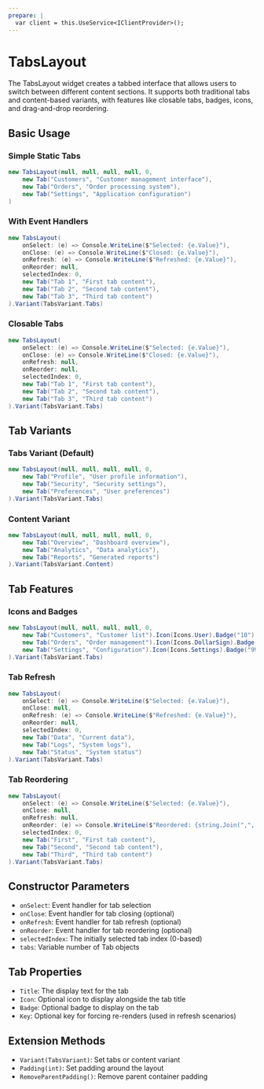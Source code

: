 ```yaml
---
prepare: |
  var client = this.UseService<IClientProvider>();
---
```


# TabsLayout

The TabsLayout widget creates a tabbed interface that allows users to switch between different content sections. It supports both traditional tabs and content-based variants, with features like closable tabs, badges, icons, and drag-and-drop reordering.

## Basic Usage

### Simple Static Tabs

```csharp demo-tabs
new TabsLayout(null, null, null, null, 0,
    new Tab("Customers", "Customer management interface"),
    new Tab("Orders", "Order processing system"),
    new Tab("Settings", "Application configuration")
)
```

### With Event Handlers

```csharp demo-tabs
new TabsLayout(
    onSelect: (e) => Console.WriteLine($"Selected: {e.Value}"),
    onClose: (e) => Console.WriteLine($"Closed: {e.Value}"),
    onRefresh: (e) => Console.WriteLine($"Refreshed: {e.Value}"),
    onReorder: null,
    selectedIndex: 0,
    new Tab("Tab 1", "First tab content"),
    new Tab("Tab 2", "Second tab content"),
    new Tab("Tab 3", "Third tab content")
).Variant(TabsVariant.Tabs)
```

### Closable Tabs

```csharp demo-tabs
new TabsLayout(
    onSelect: (e) => Console.WriteLine($"Selected: {e.Value}"),
    onClose: (e) => Console.WriteLine($"Closed: {e.Value}"),
    onRefresh: null,
    onReorder: null,
    selectedIndex: 0,
    new Tab("Tab 1", "First tab content"),
    new Tab("Tab 2", "Second tab content"),
    new Tab("Tab 3", "Third tab content")
).Variant(TabsVariant.Tabs)
```

## Tab Variants

### Tabs Variant (Default)

```csharp demo-tabs
new TabsLayout(null, null, null, null, 0,
    new Tab("Profile", "User profile information"),
    new Tab("Security", "Security settings"),
    new Tab("Preferences", "User preferences")
).Variant(TabsVariant.Tabs)
```

### Content Variant

```csharp demo-tabs
new TabsLayout(null, null, null, null, 0,
    new Tab("Overview", "Dashboard overview"),
    new Tab("Analytics", "Data analytics"),
    new Tab("Reports", "Generated reports")
).Variant(TabsVariant.Content)
```

## Tab Features

### Icons and Badges

```csharp demo-tabs
new TabsLayout(null, null, null, null, 0,
    new Tab("Customers", "Customer list").Icon(Icons.User).Badge("10"),
    new Tab("Orders", "Order management").Icon(Icons.DollarSign).Badge("0"),
    new Tab("Settings", "Configuration").Icon(Icons.Settings).Badge("999")
).Variant(TabsVariant.Tabs)
```

### Tab Refresh

```csharp demo-tabs
new TabsLayout(
    onSelect: (e) => Console.WriteLine($"Selected: {e.Value}"),
    onClose: null,
    onRefresh: (e) => Console.WriteLine($"Refreshed: {e.Value}"),
    onReorder: null,
    selectedIndex: 0,
    new Tab("Data", "Current data"),
    new Tab("Logs", "System logs"),
    new Tab("Status", "System status")
).Variant(TabsVariant.Tabs)
```

### Tab Reordering

```csharp demo-tabs
new TabsLayout(
    onSelect: (e) => Console.WriteLine($"Selected: {e.Value}"),
    onClose: null,
    onRefresh: null,
    onReorder: (e) => Console.WriteLine($"Reordered: {string.Join(",", e.Value)}"),
    selectedIndex: 0,
    new Tab("First", "First tab content"),
    new Tab("Second", "Second tab content"),
    new Tab("Third", "Third tab content")
).Variant(TabsVariant.Tabs)
```

## Constructor Parameters

- `onSelect`: Event handler for tab selection
- `onClose`: Event handler for tab closing (optional)
- `onRefresh`: Event handler for tab refresh (optional)
- `onReorder`: Event handler for tab reordering (optional)
- `selectedIndex`: The initially selected tab index (0-based)
- `tabs`: Variable number of Tab objects

## Tab Properties

- `Title`: The display text for the tab
- `Icon`: Optional icon to display alongside the tab title
- `Badge`: Optional badge to display on the tab
- `Key`: Optional key for forcing re-renders (used in refresh scenarios)

## Extension Methods

- `Variant(TabsVariant)`: Set tabs or content variant
- `Padding(int)`: Set padding around the layout
- `RemoveParentPadding()`: Remove parent container padding
